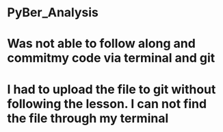# PyBer_Analysis

# Was not able to follow along and commitmy code via terminal and git
# I had to upload the file to git without following the lesson. I can not find the file through my terminal
